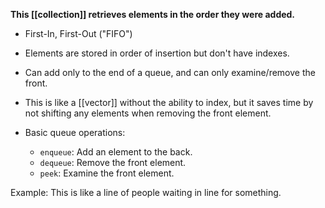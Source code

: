 **This [[collection]] retrieves elements in the order they were added.**
- First-In, First-Out ("FIFO")
- Elements are stored in order of insertion but don't have indexes.
- Can add only to the end of a queue, and can only examine/remove the front.
- This is like a [[vector]] without the ability to index, but it saves time by not shifting any elements when removing the front element.

- Basic queue operations:
	- `enqueue`: Add an element to the back.
	- `dequeue`: Remove the front element.
	- `peek`: Examine the front element.

Example:
This is like a line of people waiting in line for something.